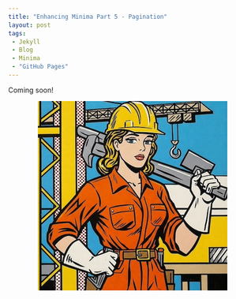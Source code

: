 ```yaml
---
title: "Enhancing Minima Part 5 - Pagination"
layout: post
tags:
 - Jekyll
 - Blog
 - Minima
 - "GitHub Pages"
---
```


Coming soon!
<!-- more -->

<p style="text-align:center;">
	<img src="/assets/images/under_construction.jpg" alt="Female construction worker">
</p>

